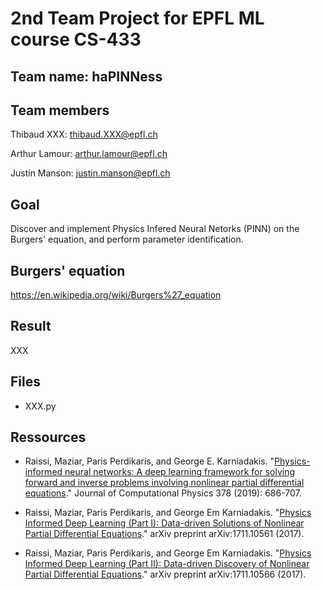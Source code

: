 # 2nd Team Project for EPFL ML course CS-433
## Team name: **haPINNess**
## Team members

Thibaud XXX: thibaud.XXX@epfl.ch

Arthur Lamour: arthur.lamour@epfl.ch

Justin Manson: justin.manson@epfl.ch

## Goal
Discover and implement Physics Infered Neural Netorks (PINN) on the Burgers' equation, and perform parameter identification.

## Burgers' equation
https://en.wikipedia.org/wiki/Burgers%27_equation

## Result
XXX

## Files
- XXX.py

## Ressources
- Raissi, Maziar, Paris Perdikaris, and George E. Karniadakis. "[Physics-informed neural networks: A deep learning framework for solving forward and inverse problems involving nonlinear partial differential equations](https://www.sciencedirect.com/science/article/pii/S0021999118307125)." Journal of Computational Physics 378 (2019): 686-707.

- Raissi, Maziar, Paris Perdikaris, and George Em Karniadakis. "[Physics Informed Deep Learning (Part I): Data-driven Solutions of Nonlinear Partial Differential Equations](https://arxiv.org/abs/1711.10561)." arXiv preprint arXiv:1711.10561 (2017).

- Raissi, Maziar, Paris Perdikaris, and George Em Karniadakis. "[Physics Informed Deep Learning (Part II): Data-driven Discovery of Nonlinear Partial Differential Equations](https://arxiv.org/abs/1711.10566)." arXiv preprint arXiv:1711.10566 (2017).